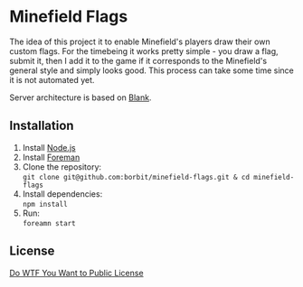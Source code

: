 Minefield Flags
===============

The idea of this project it to enable Minefield's players draw their own custom flags. For the timebeing it works pretty simple - you draw a flag, submit it, then I add it to the game if it corresponds to the Minefield's general style and simply looks good. This process can take some time since it is not automated yet.

Server architecture is based on [Blank](https://github.com/borbit/blank).

Installation
------------

1. Install [Node.js](http://nodejs.org/)
2. Install [Foreman](https://github.com/ddollar/foreman)
3. Clone the repository:  
    `git clone git@github.com:borbit/minefield-flags.git & cd minefield-flags`
4. Install dependencies:  
    `npm install`
5. Run:  
    `foreamn start`

License
-------

[Do WTF You Want to Public License](http://www.wtfpl.net/)
